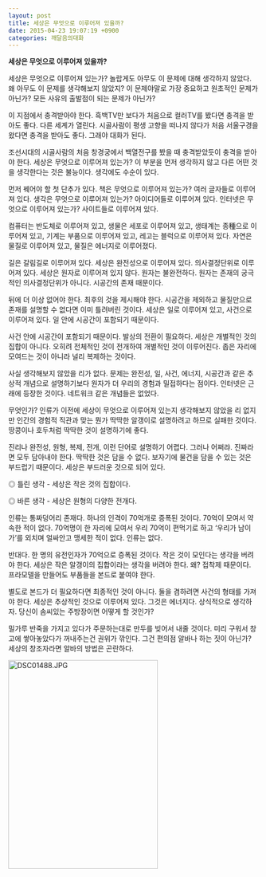 ```yaml
---
layout: post
title: 세상은 무엇으로 이루어져 있을까?
date: 2015-04-23 19:07:19 +0900
categories: 깨달음의대화
---
```

**세상은 무엇으로 이루어져 있을까?** 

  


세상은 무엇으로 이루어져 있는가? 놀랍게도 아무도 이 문제에 대해 생각하지 않았다. 왜 아무도 이 문제를 생각해보지 않았지? 이 문제야말로 가장 중요하고 원초적인 문제가 아닌가? 모든 사유의 출발점이 되는 문제가 아닌가? 

  


이 지점에서 충격받아야 한다. 흑백TV만 보다가 처음으로 컬러TV를 봤다면 충격을 받아도 좋다. 다른 세계가 열린다. 시골사람이 평생 고향을 떠나지 않다가 처음 서울구경을 왔다면 충격을 받아도 좋다. 그래야 대화가 된다. 

  


조선시대의 시골사람의 처음 창경궁에서 백열전구를 봤을 때 충격받았듯이 충격을 받아야 한다. 세상은 무엇으로 이루어져 있는가? 이 부분을 먼저 생각하지 않고 다른 어떤 것을 생각한다는 것은 불능이다. 생각에도 수순이 있다. 

  


먼저 꿰어야 할 첫 단추가 있다. 책은 무엇으로 이루어져 있는가? 여러 글자들로 이루어져 있다. 생각은 무엇으로 이루어져 있는가? 아이디어들로 이루어져 있다. 인터넷은 무엇으로 이루어져 있는가? 사이트들로 이루어져 있다. 

  


컴퓨터는 반도체로 이루어져 있고, 생물은 세포로 이루어져 있고, 생태계는 종種으로 이루어져 있고, 기계는 부품으로 이루어져 있고, 레고는 블럭으로 이루어져 있다. 자연은 물질로 이루어져 있고, 물질은 에너지로 이루어졌다. 

  


길은 갈림길로 이루어져 있다. 세상은 완전성으로 이루어져 있다. 의사결정단위로 이루어져 있다. 세상은 원자로 이루어져 있지 않다. 원자는 불완전하다. 원자는 존재의 궁극적인 의사결정단위가 아니다. 시공간의 존재 때문이다. 

  


뒤에 더 이상 없어야 한다. 최후의 것을 제시해야 한다. 시공간을 제외하고 물질만으로 존재를 설명할 수 없다면 이미 틀려버린 것이다. 세상은 일로 이루어져 있고, 사건으로 이루어져 있다. 일 안에 시공간이 포함되기 때문이다. 

  


사건 안에 시공간이 포함되기 때문이다. 발상의 전환이 필요하다. 세상은 개별적인 것의 집합이 아니다. 오히려 전체적인 것이 전개하여 개별적인 것이 이루어진다. 좁은 자리에 모여드는 것이 아니라 널리 복제하는 것이다. 

  


사실 생각해보지 않았을 리가 없다. 문제는 완전성, 일, 사건, 에너지, 시공간과 같은 추상적 개념으로 설명하기보다 원자가 더 우리의 경험과 밀접하다는 점이다. 인터넷은 근래에 등장한 것이다. 네트워크 같은 개념들은 없었다. 

  


무엇인가? 인류가 이전에 세상이 무엇으로 이루어져 있는지 생각해보지 않았을 리 없지만 인간의 경험적 직관과 맞는 뭔가 딱딱한 알갱이로 설명하려고 하므로 실패한 것이다. 땅콩이나 호두처럼 딱딱한 것이 설명하기에 좋다. 

  


진리나 완전성, 원형, 복제, 전개, 이런 단어로 설명하기 어렵다. 그러나 어쩌랴. 진짜라면 모두 담아내야 한다. 딱딱한 것은 담을 수 없다. 보자기에 물건을 담을 수 있는 것은 부드럽기 때문이다. 세상은 부드러운 것으로 되어 있다. 

  


◎ 틀린 생각 - 세상은 작은 것의 집합이다.  
     
◎ 바른 생각 - 세상은 원형의 다양한 전개다. 

  


인류는 통짜덩어리 존재다. 하나의 인격이 70억개로 증폭된 것이다. 70억이 모여서 약속한 적이 없다. 70억명이 한 자리에 모여서 우리 70억이 편먹기로 하고 ‘우리가 남이가’를 외치며 얼싸안고 맹세한 적이 없다. 인류는 없다. 

  


반대다. 한 명의 유전인자가 70억으로 증폭된 것이다. 작은 것이 모인다는 생각을 버려야 한다. 세상은 작은 알갱이의 집합이라는 생각을 버려야 한다. 왜? 접착제 때문이다. 프라모델을 만들어도 부품들을 본드로 붙여야 한다. 

  


별도로 본드가 더 필요하다면 최종적인 것이 아니다. 둘을 겸하려면 사건의 형태를 가져야 한다. 세상은 추상적인 것으로 이루어져 있다. 그것은 에너지다. 상식적으로 생각하자. 당신이 솜씨있는 주방장이면 어떻게 할 것인가? 

  


밀가루 반죽을 가지고 있다가 주문하는대로 만두를 빚어서 내줄 것이다. 미리 구워서 창고에 쌓아놓았다가 꺼내주는건 권위가 깎인다. 그건 편의점 알바나 하는 짓이 아닌가? 세상의 창조자라면 알바의 방법은 곤란하다. 

  



 <img width="300" height="419" alt="DSC01488.JPG" src="assets/attach/images/198/946/583/DSC01488.JPG" />
